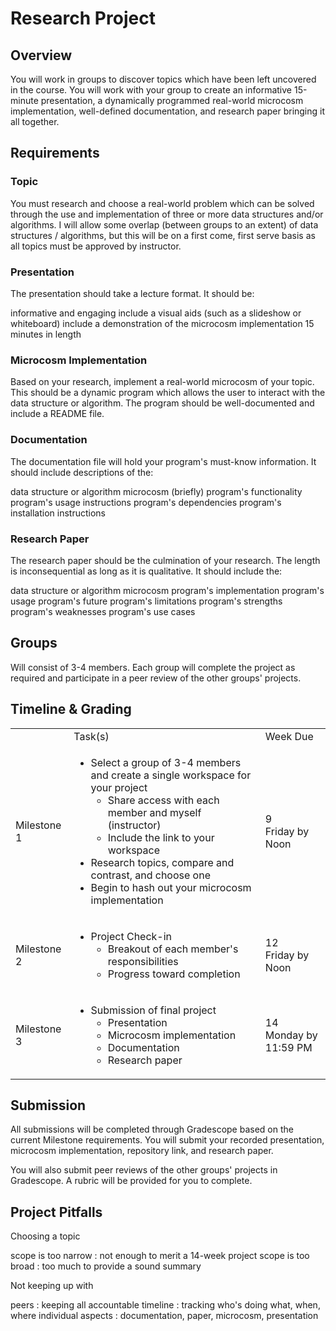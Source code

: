 # Research Project


## Overview

You will work in groups to discover topics which have been left uncovered in the course. You will work with your group to create an informative 15-minute presentation, a dynamically programmed real-world microcosm implementation, well-defined documentation, and research paper bringing it all together.


## Requirements

### Topic

You must research and choose a real-world problem which can be solved through the use and implementation of three or more data structures and/or algorithms. I will allow some overlap (between groups to an extent) of data structures / algorithms, but this will be on a first come, first serve basis as all topics must be approved by instructor. 


### Presentation

<procedure style="choices">
<p>The presentation should take a lecture format. It should be:</p>
<step>informative and engaging</step>
<step>include a visual aids (such as a slideshow or whiteboard)</step>
<step>include a demonstration of the microcosm implementation</step>
<step>15 minutes in length</step>
</procedure>


### Microcosm Implementation

Based on your research, implement a real-world microcosm of your topic. This should be a dynamic program which allows the user to interact with the data structure or algorithm. The program should be well-documented and include a README file.


### Documentation

<procedure style="choices">
<p>The documentation file will hold your program's must-know information. It should include descriptions of the:</p>
<step>data structure or algorithm</step>
<step>microcosm (briefly)</step>
<step>program's functionality</step>
<step>program's usage instructions</step>
<step>program's dependencies</step>
<step>program's installation instructions</step>
</procedure>


### Research Paper

<procedure style="choices">
<p>The research paper should be the culmination of your research. The length is inconsequential as long as it is qualitative. It should include the:</p>
<step>data structure or algorithm</step>
<step>microcosm</step>
<step>program's implementation</step>
<step>program's usage</step>
<step>program's future</step>
<step>program's limitations</step>
<step>program's strengths</step>
<step>program's weaknesses</step>
<step>program's use cases</step>
</procedure>


## Groups

Will consist of 3-4 members. Each group will complete the project as required and participate in a peer review of the other groups' projects.


## Timeline &amp; Grading

<table>
<tr>
<td></td>
<td>Task(s)</td>
<td>Week Due</td>
</tr>
<tr>
<td>Milestone 1</td>
<td>

- Select a group of 3-4 members and create a single workspace for your project
  - Share access with each member and myself (instructor)
  - Include the link to your workspace
- Research topics, compare and contrast, and choose one
- Begin to hash out your microcosm implementation

</td>
<td>9<br/>Friday by Noon</td>
</tr>
<tr>
<td>Milestone 2</td>
<td>

- Project Check-in
  - Breakout of each member's responsibilities
  - Progress toward completion

</td>
<td>12<br/>Friday by Noon</td>
</tr>
<tr>
<td>Milestone 3</td>
<td>

- Submission of final project
  - Presentation
  - Microcosm implementation
  - Documentation
  - Research paper


</td>
<td>14<br/>Monday by 11:59 PM</td>
</tr>
</table>

[//]: # (<table>)

[//]: # (<tr>)

[//]: # (<td></td>)

[//]: # (<td>Task&#40;s&#41;</td>)

[//]: # (<td>Points</td>)

[//]: # (<td>Due Week</td>)

[//]: # (</tr>)

[//]: # (<tr>)

[//]: # (<td>Milestone 1</td>)

[//]: # (<td>)

[//]: # ()
[//]: # (- Select a group of 3-4 members)

[//]: # (</td>)

[//]: # (<td>0</td>)

[//]: # (<td>4</td>)

[//]: # (</tr>)

[//]: # (<tr>)

[//]: # (<td>Milestone 2</td>)

[//]: # (<td>)

[//]: # ()
[//]: # (- Research topics, compare and contrast, and choose one)

[//]: # (- Begin to hash out your microcosm implementation)

[//]: # (</td>)

[//]: # (<td>10</td>)

[//]: # (<td>7</td>)

[//]: # (</tr>)

[//]: # (<tr>)

[//]: # (<td>Milestone 3</td>)

[//]: # (<td>)

[//]: # ()
[//]: # (- Group check-in)

[//]: # (- Project Check-in)

[//]: # (</td>)

[//]: # (<td>0</td>)

[//]: # (<td>10</td>)

[//]: # (</tr>)

[//]: # (<tr>)

[//]: # (<td>Milestone 4</td>)

[//]: # (<td>)

[//]: # ()
[//]: # (- Submission of all project materials)

[//]: # (</td>)

[//]: # (<td>240</td>)

[//]: # (<td>13</td>)

[//]: # (</tr>)

[//]: # (<tr>)

[//]: # (<td>Milestone 5</td>)

[//]: # (<td>)

[//]: # ()
[//]: # (- Submission of peer review of other groups' projects)

[//]: # (</td>)

[//]: # (<td>50</td>)

[//]: # (<td>14</td>)

[//]: # (</tr>)

[//]: # (<tr>)

[//]: # (<td>Total</td>)

[//]: # (<td></td>)

[//]: # (<td>300</td>)

[//]: # (</tr>)

[//]: # (</table>)

## Submission

All submissions will be completed through Gradescope based on the current Milestone requirements. You will submit your recorded presentation, microcosm implementation, repository link, and research paper. 

You will also submit peer reviews of the other groups' projects in Gradescope. A rubric will be provided for you to complete.


## Project Pitfalls

<procedure style="choices">
<p>Choosing a topic</p>
<step>scope is too narrow : not enough to merit a 14-week project</step>
<step>scope is too broad : too much to provide a sound summary</step>
</procedure>

<procedure style="choices">
<p>Not keeping up with</p>
<step>peers : keeping all accountable</step>
<step>timeline : tracking who's doing what, when, where</step>
<step>individual aspects : documentation, paper, microcosm, presentation</step>
</procedure>




